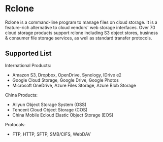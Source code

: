 # Rclone 
Rclone is a command-line program to manage files on cloud storage. It is a feature-rich alternative to cloud vendors' web storage interfaces. Over 70 cloud storage products support rclone including S3 object stores, business & consumer file storage services, as well as standard transfer protocols.

## Supported List

International Products:
- Amazon S3, Dropbox, OpenDrive, Synology, IDrive e2
- Google Cloud Storage, Google Drive, Google Photos
- Microsoft OneDrive, Azure Files Storage, Azure Blob Storage

China Products:
- Aliyun Object Storage System (OSS)
- Tencent Cloud Object Storage (COS)
- China Mobile Ecloud Elastic Object Storage (EOS)

Protocals:
- FTP, HTTP, SFTP, SMB/CIFS, WebDAV